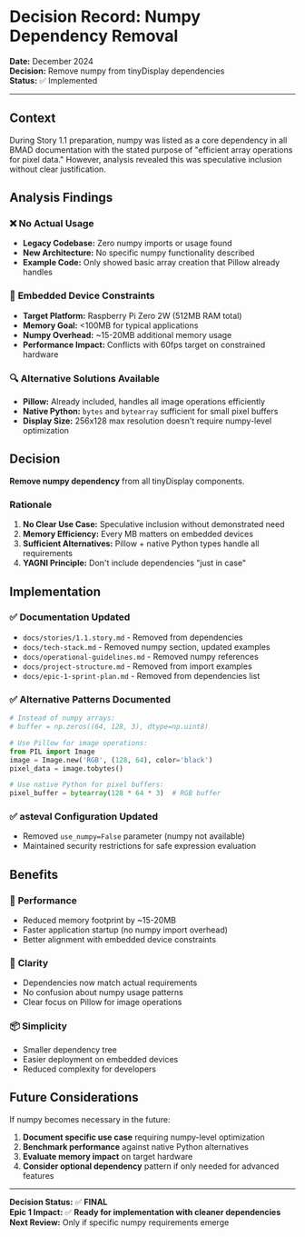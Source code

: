 # Decision Record: Numpy Dependency Removal

**Date:** December 2024  
**Decision:** Remove numpy from tinyDisplay dependencies  
**Status:** ✅ Implemented  

---

## Context

During Story 1.1 preparation, numpy was listed as a core dependency in all BMAD documentation with the stated purpose of "efficient array operations for pixel data." However, analysis revealed this was speculative inclusion without clear justification.

## Analysis Findings

### ❌ **No Actual Usage**
- **Legacy Codebase:** Zero numpy imports or usage found
- **New Architecture:** No specific numpy functionality described
- **Example Code:** Only showed basic array creation that Pillow already handles

### 🎯 **Embedded Device Constraints**
- **Target Platform:** Raspberry Pi Zero 2W (512MB RAM total)
- **Memory Goal:** <100MB for typical applications
- **Numpy Overhead:** ~15-20MB additional memory usage
- **Performance Impact:** Conflicts with 60fps target on constrained hardware

### 🔍 **Alternative Solutions Available**
- **Pillow:** Already included, handles all image operations efficiently
- **Native Python:** `bytes` and `bytearray` sufficient for small pixel buffers
- **Display Size:** 256x128 max resolution doesn't require numpy-level optimization

## Decision

**Remove numpy dependency** from all tinyDisplay components.

### Rationale
1. **No Clear Use Case:** Speculative inclusion without demonstrated need
2. **Memory Efficiency:** Every MB matters on embedded devices
3. **Sufficient Alternatives:** Pillow + native Python types handle all requirements
4. **YAGNI Principle:** Don't include dependencies "just in case"

## Implementation

### ✅ **Documentation Updated**
- `docs/stories/1.1.story.md` - Removed from dependencies
- `docs/tech-stack.md` - Removed numpy section, updated examples
- `docs/operational-guidelines.md` - Removed numpy references
- `docs/project-structure.md` - Removed from import examples
- `docs/epic-1-sprint-plan.md` - Removed from dependencies list

### ✅ **Alternative Patterns Documented**
```python
# Instead of numpy arrays:
# buffer = np.zeros((64, 128, 3), dtype=np.uint8)

# Use Pillow for image operations:
from PIL import Image
image = Image.new('RGB', (128, 64), color='black')
pixel_data = image.tobytes()

# Use native Python for pixel buffers:
pixel_buffer = bytearray(128 * 64 * 3)  # RGB buffer
```

### ✅ **asteval Configuration Updated**
- Removed `use_numpy=False` parameter (numpy not available)
- Maintained security restrictions for safe expression evaluation

## Benefits

### 🚀 **Performance**
- Reduced memory footprint by ~15-20MB
- Faster application startup (no numpy import overhead)
- Better alignment with embedded device constraints

### 🎯 **Clarity**
- Dependencies now match actual requirements
- No confusion about numpy usage patterns
- Clear focus on Pillow for image operations

### 📦 **Simplicity**
- Smaller dependency tree
- Easier deployment on embedded devices
- Reduced complexity for developers

## Future Considerations

If numpy becomes necessary in the future:
1. **Document specific use case** requiring numpy-level optimization
2. **Benchmark performance** against native Python alternatives
3. **Evaluate memory impact** on target hardware
4. **Consider optional dependency** pattern if only needed for advanced features

---

**Decision Status:** ✅ **FINAL**  
**Epic 1 Impact:** ✅ **Ready for implementation with cleaner dependencies**  
**Next Review:** Only if specific numpy requirements emerge 